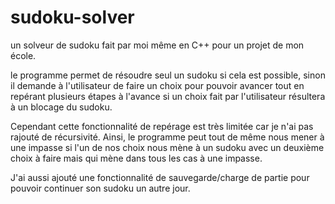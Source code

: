 # sudoku-solver
un solveur de sudoku fait par moi même en C++ pour un projet de mon école.

le programme permet de résoudre seul un sudoku si cela est possible, sinon il demande à l'utilisateur de faire un choix pour pouvoir avancer tout en repérant plusieurs étapes à l'avance si un choix fait par l'utilisateur résultera à un blocage du sudoku.

Cependant cette fonctionnalité de repérage est très limitée car je n'ai pas rajouté de récursivité. Ainsi, le programme peut tout de même nous mener à une impasse si l'un de nos choix nous mène à un sudoku avec un deuxième choix à faire mais qui mène dans tous les cas à une impasse.

J'ai aussi ajouté une fonctionnalité de sauvegarde/charge de partie pour pouvoir continuer son sudoku un autre jour.
